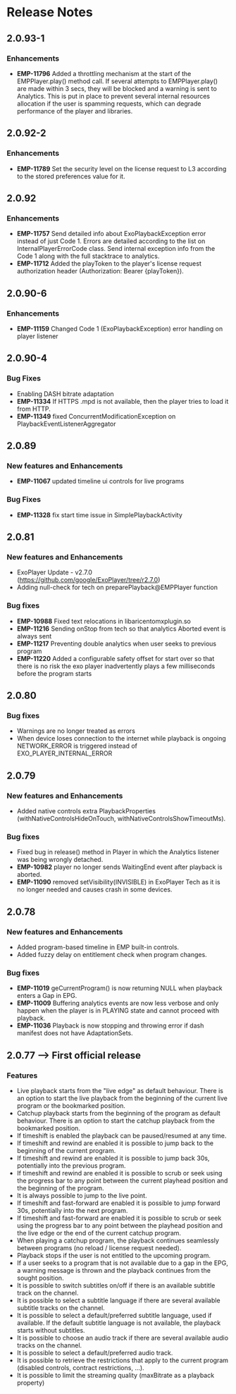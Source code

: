 # Release Notes

## 2.0.93-1

### Enhancements
- **EMP-11796** Added a throttling mechanism at the start of the EMPPlayer.play() method call.
If several attempts to EMPPlayer.play() are made within 3 secs, they will be blocked
and a warning is sent to Analytics.
This is put in place to prevent several internal resources allocation if the user is spamming requests,
which can degrade performance of the player and libraries.
 

## 2.0.92-2

### Enhancements
- **EMP-11789** Set the security level on the license request to L3
according to the stored preferences value for it.

## 2.0.92

### Enhancements
- **EMP-11757** Send detailed info about ExoPlaybackException error instead of just Code 1. Errors are detailed according to the list on InternalPlayerErrorCode class.
Send internal exception info from the Code 1 along with the full stacktrace to analytics.
- **EMP-11712** Added the playToken to the player's license request authorization header (Authorization: Bearer {playToken}).

## 2.0.90-6

### Enhancements
- **EMP-11159** Changed Code 1 (ExoPlaybackException) error handling on player listener

## 2.0.90-4

### Bug Fixes
- Enabling DASH bitrate adaptation
- **EMP-11334** If HTTPS .mpd is not available, then the player tries to load it from HTTP.
- **EMP-11349** fixed ConcurrentModificationException on PlaybackEventListenerAggregator

## 2.0.89

### New features and Enhancements
- **EMP-11067** updated timeline ui controls for live programs

### Bug Fixes
- **EMP-11328** fix start time issue in SimplePlaybackActivity

## 2.0.81

### New features and Enhancements
- ExoPlayer Update - v2.7.0 (https://github.com/google/ExoPlayer/tree/r2.7.0)
- Adding null-check for tech on preparePlayback@EMPPlayer function

### Bug fixes
- **EMP-10988** Fixed text relocations in libaricentomxplugin.so
- **EMP-11216** Sending onStop from tech so that analytics Aborted event is always sent
- **EMP-11217** Preventing double analytics when user seeks to previous program
- **EMP-11220** Added a configurable safety offset for start over so that there is no risk the exo player inadvertently plays a few milliseconds before the program starts


## 2.0.80

### Bug fixes
- Warnings are no longer treated as errors
- When device loses connection to the internet while playback is ongoing NETWORK_ERROR is triggered instead of EXO_PLAYER_INTERNAL_ERROR


## 2.0.79

### New features and Enhancements
- Added native controls extra PlaybackProperties (withNativeControlsHideOnTouch, withNativeControlsShowTimeoutMs).

### Bug fixes
- Fixed bug in release() method in Player in which the Analytics listener was being wrongly detached.
- **EMP-10982** player no longer sends WaitingEnd event after playback is aborted.
- **EMP-11090** removed setVisibility(INVISIBLE) in ExoPlayer Tech as it is no longer needed and causes crash in some devices.

## 2.0.78

### New features and Enhancements
- Added program-based timeline in EMP built-in controls.
- Added fuzzy delay on entitlement check when program changes.

### Bug fixes
- **EMP-11019** geCurrentProgram() is now returning NULL when playback enters a Gap in EPG.
- **EMP-11009** Buffering analytics events are now less verbose and only happen when the player is in PLAYING state and cannot proceed with playback.
- **EMP-11036** Playback is now stopping and throwing error if dash manifest does not have AdaptationSets. 

## 2.0.77 --> First official release

### Features
- Live playback starts from the "live edge" as default behaviour. There is an option to start the live playback from the beginning of the current live program or the bookmarked position. 
- Catchup playback starts from the beginning of the program as default behaviour. There is an option to start the catchup playback from the bookmarked position.
- If timeshift is enabled the playback can be paused/resumed at any time.
- If timeshift and rewind are enabled it is possible to jump back to the beginning of the current program.
- If timeshift and rewind are enabled it is possible to jump back 30s, potentially into the previous program.
- If timeshift and rewind are enabled it is possible to scrub or seek using the progress bar to any point between the current playhead position and the beginning of the program. 
- It is always possible to jump to the live point.
- If timeshift and fast-forward are enabled it is possible to jump forward 30s, potentially into the next program.
- If timeshift and fast-forward are enabled it is possible to scrub or seek using the progress bar to any point between the playhead position and the live edge or the end of the current catchup program.
- When playing a catchup program, the playback continues seamlessly between programs (no reload / license request needed).
- Playback stops if the user is not entitled to the upcoming program.
- If a user seeks to a program that is not available due to a gap in the EPG, a warning message is thrown and the playback continues from the sought position. 
- It is possible to switch subtitles on/off if there is an available subtitle track on the channel.
- It is possible to select a subtitle language if there are several available subtitle tracks on the channel.
- It is possible to select a default/preferred subtitle language, used if available. If the default subtitle language is not available, the playback starts without subtitles.
- It is possible to choose an audio track if there are several available audio tracks on the channel.
- It is possible to select a default/preferred audio track.
- It is possible to retrieve the restrictions that apply to the current program (disabled controls, contract restrictions, ...).
- It is possible to limit the streaming quality (maxBitrate as a playback property)
